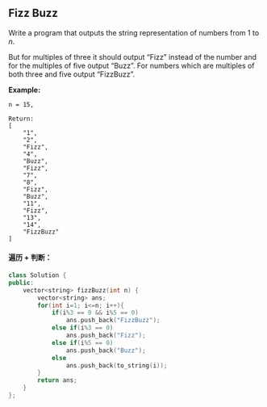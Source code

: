 ## Fizz Buzz

Write a program that outputs the string representation of numbers from 1 to *n*.

But for multiples of three it should output “Fizz” instead of the number and for the multiples of five output “Buzz”. For numbers which are multiples of both three and five output “FizzBuzz”.

**Example:**

```
n = 15,

Return:
[
    "1",
    "2",
    "Fizz",
    "4",
    "Buzz",
    "Fizz",
    "7",
    "8",
    "Fizz",
    "Buzz",
    "11",
    "Fizz",
    "13",
    "14",
    "FizzBuzz"
]
```

#### 遍历 + 判断：

```c++
class Solution {
public:
    vector<string> fizzBuzz(int n) {
        vector<string> ans;
        for(int i=1; i<=n; i++){
            if(i%3 == 0 && i%5 == 0)
                ans.push_back("FizzBuzz");
            else if(i%3 == 0)
                ans.push_back("Fizz");
            else if(i%5 == 0)
                ans.push_back("Buzz");
            else
                ans.push_back(to_string(i));
        }
        return ans;
    }
};
```

